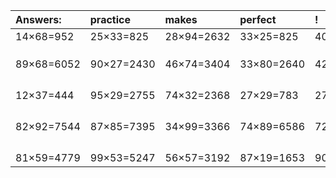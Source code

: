 | Answers: | practice | makes | perfect | ! |
| :--- | :--- | :--- | :--- | :--- |
| 14×68=952 | 25×33=825 | 28×94=2632 | 33×25=825 | 40×27=1080 | 
|   |   |   |   |   | 
|   |   |   |   |   | 
|   |   |   |   |   | 
| 89×68=6052 | 90×27=2430 | 46×74=3404 | 33×80=2640 | 42×63=2646 | 
|   |   |   |   |   | 
|   |   |   |   |   | 
|   |   |   |   |   | 
|   |   |   |   |   | 
| 12×37=444 | 95×29=2755 | 74×32=2368 | 27×29=783 | 27×34=918 | 
|   |   |   |   |   | 
|   |   |   |   |   | 
|   |   |   |   |   | 
|   |   |   |   |   | 
| 82×92=7544 | 87×85=7395 | 34×99=3366 | 74×89=6586 | 72×84=6048 | 
|   |   |   |   |   | 
|   |   |   |   |   | 
|   |   |   |   |   | 
|   |   |   |   |   | 
| 81×59=4779 | 99×53=5247 | 56×57=3192 | 87×19=1653 | 90×54=4860 | 
